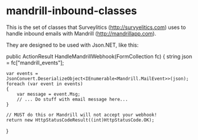 mandrill-inbound-classes
========================

This is the set of classes that Surveylitics (http://survyelitics.com) uses to handle inbound emails with Mandrill (http://mandrillapp.com).

They are designed to be used with Json.NET, like this:

public ActionResult HandleMandrillWebhook(FormCollection fc)
{
	string json = fc["mandrill_events"];

	var events = JsonConvert.DeserializeObject<IEnumerable<Mandrill.MailEvent>>(json);
	foreach (var event in events)
	{
		var message = event.Msg;
		// ... Do stuff with email message here...
	}
	
	// MUST do this or Mandrill will not accept your webhook!
    return new HttpStatusCodeResult((int)HttpStatusCode.OK);
}